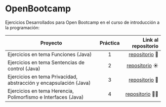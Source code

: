 # OpenBootcamp


Ejercicios Desarrollados para Open Bootcamp en el curso de introducción a la programación:

| Proyecto | Práctica | Link al repositorio |
| ------------- |:-------------:| -----:|
|Ejercicios en tema Funciones (Java)|1|[repositorio](https://github.com/Daniel-Valente/OpenBootcamp/tree/main/IntroduccionJava/src/EjerciciosTema3) 🚗
|Ejercicios en tema Sentencias de control (Java)|2|[repositorio](https://github.com/Daniel-Valente/OpenBootcamp/tree/main/IntroduccionJava/src/EjerciciosTema4) ☀
|Ejercicios en tema Privacidad, abstracción y encapsulación (Java)|3|[repositorio](https://github.com/Daniel-Valente/OpenBootcamp/tree/main/IntroduccionJava/src/EjerciciosTema8) 🤵
|Ejercicios en tema Herencia, Polimorfismo e Interfaces (Java)|4|[repositorio](https://github.com/Daniel-Valente/OpenBootcamp/tree/main/IntroduccionJava/src/EjerciciosTema9) 👨‍🏭


